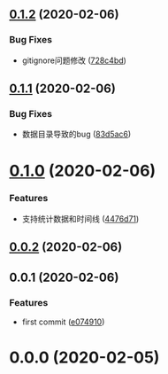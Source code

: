 ## [0.1.2](https://github.com/cumt-robin/wuhan_best_wishes/compare/v0.1.1...v0.1.2) (2020-02-06)


### Bug Fixes

* gitignore问题修改 ([728c4bd](https://github.com/cumt-robin/wuhan_best_wishes/commit/728c4bd89ed77e771dc933af3880f3fc061b1781))



## [0.1.1](https://github.com/cumt-robin/wuhan_best_wishes/compare/v0.1.0...v0.1.1) (2020-02-06)


### Bug Fixes

* 数据目录导致的bug ([83d5ac6](https://github.com/cumt-robin/wuhan_best_wishes/commit/83d5ac6fce424e544629bc26a6d68b7a262b5a49))



# [0.1.0](https://github.com/cumt-robin/wuhan_best_wishes/compare/v0.0.2...v0.1.0) (2020-02-06)


### Features

* 支持统计数据和时间线 ([4476d71](https://github.com/cumt-robin/wuhan_best_wishes/commit/4476d71f9d17acd2b9f6f727ad47b169a381c823))



## [0.0.2](https://github.com/cumt-robin/wuhan_best_wishes/compare/v0.0.1...v0.0.2) (2020-02-06)



## 0.0.1 (2020-02-06)


### Features

* first commit ([e074910](https://github.com/cumt-robin/wuhan_best_wishes/commit/e074910d31bc95e0252c7bae8679b8d9325f9b68))



# 0.0.0 (2020-02-05)



